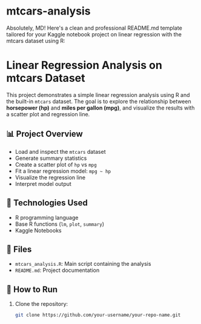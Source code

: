 # mtcars-analysis
Absolutely, MD! Here's a clean and professional README.md template tailored for your Kaggle notebook project on linear regression with the mtcars dataset using R:

# Linear Regression Analysis on mtcars Dataset

This project demonstrates a simple linear regression analysis using R and the built-in `mtcars` dataset. The goal is to explore the relationship between **horsepower (hp)** and **miles per gallon (mpg)**, and visualize the results with a scatter plot and regression line.

## 📊 Project Overview

- Load and inspect the `mtcars` dataset
- Generate summary statistics
- Create a scatter plot of `hp` vs `mpg`
- Fit a linear regression model: `mpg ~ hp`
- Visualize the regression line
- Interpret model output

## 🧰 Technologies Used

- R programming language
- Base R functions (`lm`, `plot`, `summary`)
- Kaggle Notebooks

## 📁 Files

- `mtcars_analysis.R`: Main script containing the analysis
- `README.md`: Project documentation

## 🚀 How to Run

1. Clone the repository:
   ```bash
   git clone https://github.com/your-username/your-repo-name.git


